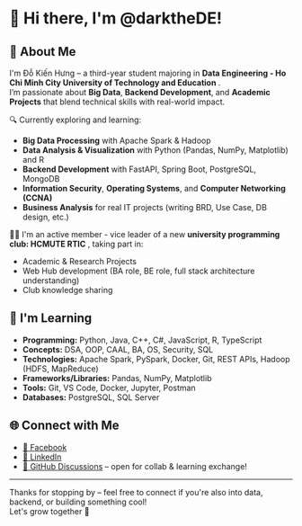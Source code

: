 # 👋 Hi there, I'm @darktheDE!

## 🚀 About Me
I'm Đỗ Kiến Hưng – a third-year student majoring in **Data Engineering - Ho Chi Minh City University of Technology and Education** .  
I’m passionate about **Big Data**, **Backend Development**, and **Academic Projects** that blend technical skills with real-world impact.

🔍 Currently exploring and learning:
- **Big Data Processing** with Apache Spark & Hadoop  
- **Data Analysis & Visualization** with Python (Pandas, NumPy, Matplotlib) and R  
- **Backend Development** with FastAPI, Spring Boot, PostgreSQL, MongoDB  
- **Information Security**, **Operating Systems**, and **Computer Networking (CCNA)**  
- **Business Analysis** for real IT projects (writing BRD, Use Case, DB design, etc.)

👨‍💻 I'm an active member - vice leader of a new **university programming club: HCMUTE RTIC** , taking part in:
- Academic & Research Projects
- Web Hub development (BA role, BE role, full stack architecture understanding)
- Club knowledge sharing

## 🧠 I'm Learning
- **Programming:** Python, Java, C++, C#, JavaScript, R, TypeScript
- **Concepts:** DSA, OOP, CAAL, BA, OS, Security, SQL  
- **Technologies:** Apache Spark, PySpark, Docker, Git, REST APIs, Hadoop (HDFS, MapReduce)
- **Frameworks/Libraries:** Pandas, NumPy, Matplotlib
- **Tools:** Git, VS Code, Docker, Jupyter, Postman  
- **Databases:** PostgreSQL, SQL Server  

## 🌐 Connect with Me
- [📘 Facebook](https://www.facebook.com/dkh1105/)  
- [💼 LinkedIn](https://www.linkedin.com/in/darkthede/)  
- [💬 GitHub Discussions](https://github.com/darktheDE) – open for collab & learning exchange!

---

Thanks for stopping by – feel free to connect if you're also into data, backend, or building something cool!  
Let's grow together 🚀

<!---
darktheDE/darktheDE is a ✨ special ✨ repository because its `README.md` (this file) appears on your GitHub profile.
You can click the Preview link to take a look at your changes.
--->
